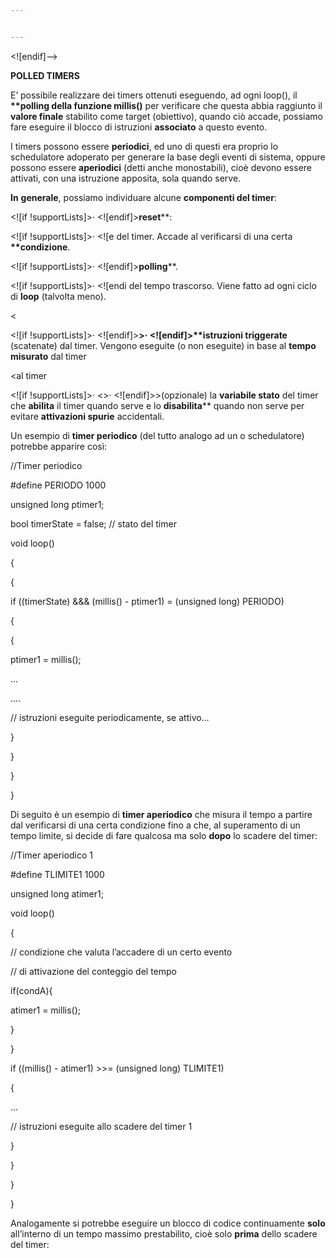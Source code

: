 ```yaml
---


---
```


<p>&lt;![endif]–&gt;</p>
<p><strong>POLLED TIMERS</strong></p>
<p>
<![endif]-->
E’ possibile realizzare dei timers ottenuti eseguendo, ad ogni loop(), il <strong>**polling della funzione millis()</strong> per verificare che questa abbia raggiunto il <strong>valore finale</strong> stabilito come target (obiettivo), quando ciò accade, possiamo fare eseguire il blocco di istruzioni <strong>associato</strong> a questo evento.</p>
I timers possono essere <strong>periodici</strong>, ed uno di questi era proprio lo schedulatore adoperato per generare la base degli eventi di sistema, oppure possono essere <strong>aperiodici</strong> (detti anche monostabili), cioè devono essere attivati, con una istruzione apposita, sola quando serve.</p>
<p><strong>In</strong> <strong>generale</strong>, possiamo individuare alcune <strong>componenti del timer</strong>:</p>
<p>&lt;![if !supportLists]&gt;· &lt;![endif]&gt;<strong>reset</strong>**:

<![if !supportLists]>· <![e del timer. Accade al verificarsi di una certa <strong>**condizione</strong>.</p>
<p>&lt;![if !supportLists]&gt;· &lt;![endif]&gt;<strong>polling</strong>**.

<![if !supportLists]>· <![endi del tempo trascorso. Viene fatto ad ogni ciclo di <strong>loop</strong> (talvolta meno).</p>
<p>&lt;

<![if !supportLists]&gt;· &lt;![endif]&gt;<strong>>· <![endif]>**istruzioni triggerate</strong> (scatenate) dal timer. Vengono eseguite (o non eseguite) in base al <strong>tempo</strong> <strong>misurato</strong> dal timer</p>
<p>&lt;al timer

<![if !supportLists]&gt;· &lt;>· <![endif]&gt;>(opzionale) la <strong>**variabile stato</strong>** del timer che <strong>abilita</strong> il timer quando serve e lo <strong>disabilita</strong>** quando non serve per evitare <strong>**attivazioni spurie</strong>** accidentali.</p>
<p>

Un esempio di <strong>timer periodico</strong> (del tutto analogo ad un o schedulatore) potrebbe apparire così:</p>
<p>

//Timer periodico</p>
<p>
#define PERIODO  1000</p>
<p>
unsigned long ptimer1;</p>
<p>
bool timerState = false; // stato del timer</p>
<p>void loop()</p>
<p>{</p>
<p>

{

if ((timerState) &amp;&amp;& (millis() - ptimer1) = (unsigned long) PERIODO)</p>
<p>{</p>
<p>

{

ptimer1 = millis();</p>
<p>…</p>
<p>

....

// istruzioni eseguite periodicamente, se attivo…</p>
<p>}</p>
<p>}</p>
<p>

}

}

Di seguito è un esempio di <strong>timer aperiodico</strong> che misura il tempo a partire dal verificarsi di una certa condizione fino a che, al superamento di un tempo limite, si decide di fare qualcosa ma solo <strong>dopo</strong> lo scadere del timer:</p>
<p>

//Timer aperiodico 1</p>
<p>

#define TLIMITE1  1000</p>
<p>

unsigned long atimer1;</p>
<p>

void loop()</p>
<p>{</p>
<p>
// condizione che valuta l’accadere di un certo evento</p>
<p>

// di attivazione del conteggio del tempo</p>
<p>

if(condA){</p>
<p>

atimer1 = millis();</p>
<p>}</p>
<p>

}

if ((millis() - atimer1) &gt;>= (unsigned long) TLIMITE1)</p>
<p>{</p>
<p>…</p>// istruzioni eseguite allo scadere del timer 1</p>
<p>}</p>
<p>}</p>
<p>

}

}

Analogamente si potrebbe eseguire un blocco di codice continuamente <strong>solo</strong> all’interno di un tempo massimo prestabilito, cioè solo <strong>prima</strong> dello scadere del timer:</p>

<!--stackedit_data:
eyJoaXN0b3J5IjpbMTg2MTM2NDI1NF19
-->
